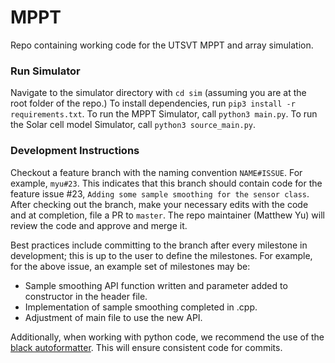 # MPPT

Repo containing working code for the UTSVT MPPT and array simulation.

### Run Simulator

Navigate to the simulator directory with `cd sim` (assuming you are at the root folder of the repo.)
To install dependencies, run `pip3 install -r requirements.txt`.
To run the MPPT Simulator, call `python3 main.py`.
To run the Solar cell model Simulator, call `python3 source_main.py`.

### Development Instructions

Checkout a feature branch with the naming convention `NAME#ISSUE`. For example,
`myu#23`. This indicates that this branch should contain code for the feature
issue #23, `Adding some sample smoothing for the sensor class`. After checking
out the branch, make your necessary edits with the code and at completion, file
a PR to `master`. The repo maintainer (Matthew Yu) will review the code and
approve and merge it.

Best practices include committing to the branch after every milestone in
development; this is up to the user to define the milestones. For example, for
the above issue, an example set of milestones may be:

- Sample smoothing API function written and parameter added to constructor in
  the header file.
- Implementation of sample smoothing completed in .cpp.
- Adjustment of main file to use the new API.

Additionally, when working with python code, we recommend the use of the [black
autoformatter](https://medium.com/@marcobelo/setting-up-python-black-on-visual-studio-code-5318eba4cd00).
This will ensure consistent code for commits.
